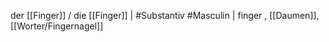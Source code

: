 der [[Finger]] / die [[Finger]] | #Substantiv #Masculin | finger
, [[Daumen]], [[Worter/Fingernagel]]
